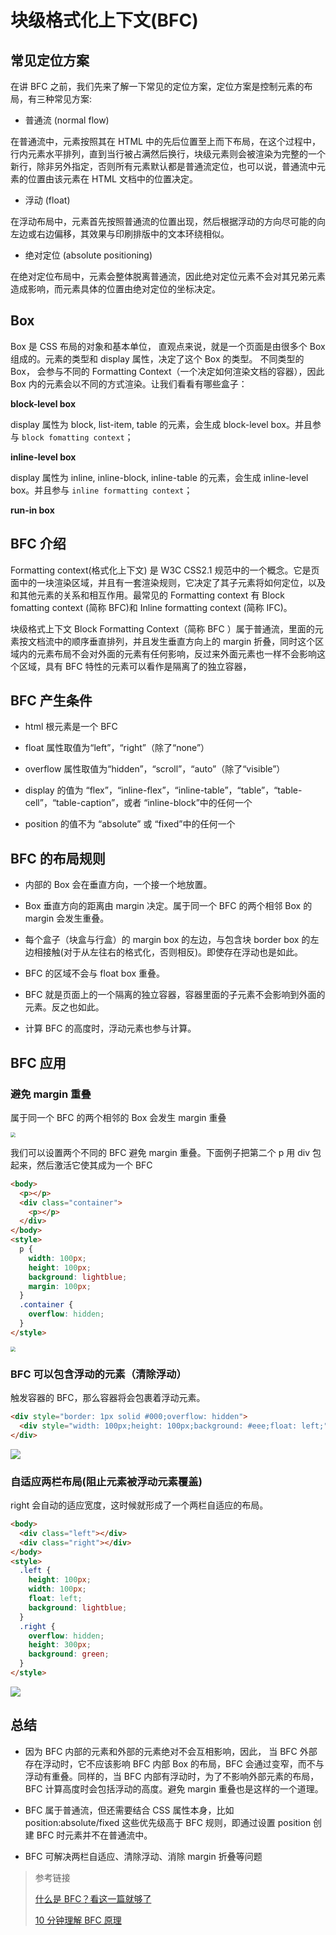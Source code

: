 # 块级格式化上下文(BFC)

## 常见定位方案

在讲 BFC 之前，我们先来了解一下常见的定位方案，定位方案是控制元素的布局，有三种常见方案:

- 普通流 (normal flow)

在普通流中，元素按照其在 HTML 中的先后位置至上而下布局，在这个过程中，行内元素水平排列，直到当行被占满然后换行，块级元素则会被渲染为完整的一个新行，除非另外指定，否则所有元素默认都是普通流定位，也可以说，普通流中元素的位置由该元素在 HTML 文档中的位置决定。

- 浮动 (float)

在浮动布局中，元素首先按照普通流的位置出现，然后根据浮动的方向尽可能的向左边或右边偏移，其效果与印刷排版中的文本环绕相似。

- 绝对定位 (absolute positioning)

在绝对定位布局中，元素会整体脱离普通流，因此绝对定位元素不会对其兄弟元素造成影响，而元素具体的位置由绝对定位的坐标决定。

## Box

Box 是 CSS 布局的对象和基本单位， 直观点来说，就是一个页面是由很多个 Box 组成的。元素的类型和 display 属性，决定了这个 Box 的类型。 不同类型的 Box， 会参与不同的 Formatting Context（一个决定如何渲染文档的容器），因此 Box 内的元素会以不同的方式渲染。让我们看看有哪些盒子：

**block-level box**

display 属性为 block, list-item, table 的元素，会生成 block-level box。并且参与 `block fomatting context`；

**inline-level box**

display 属性为 inline, inline-block, inline-table 的元素，会生成 inline-level box。并且参与 `inline formatting context`；

**run-in box**

## BFC 介绍

Formatting context(格式化上下文) 是 W3C CSS2.1 规范中的一个概念。它是页面中的一块渲染区域，并且有一套渲染规则，它决定了其子元素将如何定位，以及和其他元素的关系和相互作用。最常见的 Formatting context 有 Block fomatting context (简称 BFC)和 Inline formatting context (简称 IFC)。

块级格式上下文 Block Formatting Context（简称 BFC ）属于普通流，里面的元素按文档流中的顺序垂直排列，并且发生垂直方向上的 margin 折叠，同时这个区域内的元素布局不会对外面的元素有任何影响，反过来外面元素也一样不会影响这个区域，具有 BFC 特性的元素可以看作是隔离了的独立容器，

## BFC 产生条件

- html 根元素是一个 BFC

- float 属性取值为“left”，“right”（除了“none”）

- overflow 属性取值为“hidden”，“scroll”，“auto”（除了“visible”）

- display 的值为 “flex”，“inline-flex”，“inline-table”，“table”，“table-cell”，“table-caption”，或者 “inline-block”中的任何一个

- position 的值不为 “absolute” 或 “fixed”中的任何一个

## BFC 的布局规则

- 内部的 Box 会在垂直方向，一个接一个地放置。

- Box 垂直方向的距离由 margin 决定。属于同一个 BFC 的两个相邻 Box 的 margin 会发生重叠。

- 每个盒子（块盒与行盒）的 margin box 的左边，与包含块 border box 的左边相接触(对于从左往右的格式化，否则相反)。即使存在浮动也是如此。

- BFC 的区域不会与 float box 重叠。

- BFC 就是页面上的一个隔离的独立容器，容器里面的子元素不会影响到外面的元素。反之也如此。

- 计算 BFC 的高度时，浮动元素也参与计算。

## BFC 应用

### 避免 margin 重叠

属于同一个 BFC 的两个相邻的 Box 会发生 margin 重叠

<img src="./images/bfc-margin-collapse.png" style="zoom:50%;" />

我们可以设置两个不同的 BFC 避免 margin 重叠。下面例子把第二个 p 用 div 包起来，然后激活它使其成为一个 BFC

```html
<body>
  <p></p>
  <div class="container">
    <p></p>
  </div>
</body>
<style>
  p {
    width: 100px;
    height: 100px;
    background: lightblue;
    margin: 100px;
  }
  .container {
    overflow: hidden;
  }
</style>
```

<img src="./images/bfc-margin-no-collapse.png" style="zoom:50%;" />

### BFC 可以包含浮动的元素（清除浮动）

触发容器的 BFC，那么容器将会包裹着浮动元素。

```html
<div style="border: 1px solid #000;overflow: hidden">
  <div style="width: 100px;height: 100px;background: #eee;float: left;"></div>
</div>
```

<img src="./images/bfc-Include-float.png"  />

### 自适应两栏布局(阻止元素被浮动元素覆盖)

right 会自动的适应宽度，这时候就形成了一个两栏自适应的布局。

```html
<body>
  <div class="left"></div>
  <div class="right"></div>
</body>
<style>
  .left {
    height: 100px;
    width: 100px;
    float: left;
    background: lightblue;
  }
  .right {
    overflow: hidden;
    height: 300px;
    background: green;
  }
</style>
```

<img src="./images/bfc-two-column-layout.png"  />

## 总结

- 因为 BFC 内部的元素和外部的元素绝对不会互相影响，因此， 当 BFC 外部存在浮动时，它不应该影响 BFC 内部 Box 的布局，BFC 会通过变窄，而不与浮动有重叠。同样的，当 BFC 内部有浮动时，为了不影响外部元素的布局，BFC 计算高度时会包括浮动的高度。避免 margin 重叠也是这样的一个道理。

- BFC 属于普通流，但还需要结合 CSS 属性本身，比如 position:absolute/fixed 这些优先级高于 BFC 规则，即通过设置 position 创建 BFC 时元素并不在普通流中。

- BFC 可解决两栏自适应、清除浮动、消除 margin 折叠等问题

> 参考链接
>
> [什么是 BFC？看这一篇就够了](https://blog.csdn.net/sinat_36422236/article/details/88763187)
>
> [10 分钟理解 BFC 原理](https://zhuanlan.zhihu.com/p/25321647)
